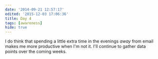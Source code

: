```yaml
---
date: '2014-09-21 12:57:17'
edited: '2015-12-03 17:06:36'
title: Day 4
tags: [awareness]
hide: true
---
```


I do think that spending a little extra time in the evenings *away* from email makes me more productive when I'm not it. I'll continue to gather data points over the coming weeks. 